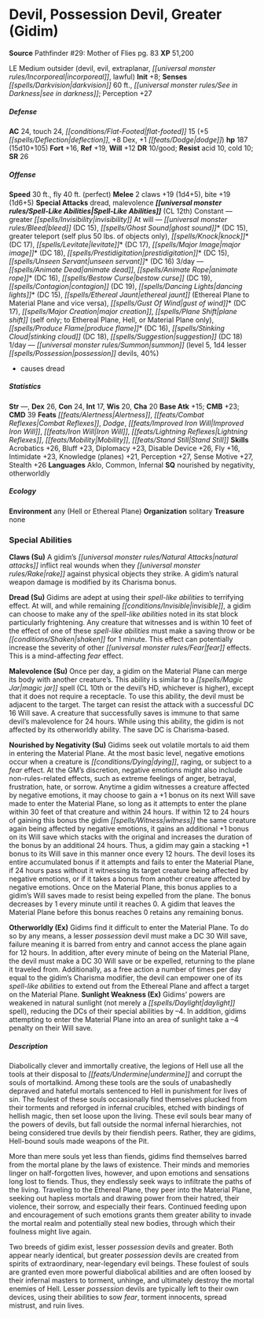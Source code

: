 ﻿---
cssclass: [monsters]
title1: Devil, Possession Devil, Greater (Gidim)
title2: Possession Devil, Greater (Gidim)
CR: 15
sources:
- name: 'Pathfinder #29: Mother of Flies'
  page: 83
  link: http://paizo.com/pathfinder/adventurePath/councilOfThieves/v5748btpy8bc1
XP: 51200
alignment: LE
size: Medium
type: outsider
subtypes:
- devil
- evil
- extraplanar
- incorporeal
- lawful
initiative:
  bonus: 8
senses:
  darkvision: 60
  see in darkness: true
AC:
  AC: 24
  touch: 24
  flat_footed: 15
  components:
    deflection: 5
    dex: 8
    dodge: 1
HP:
  HP: 187
  long: 15d10+105
saves:
  fort: 16
  ref: 19
  will: 12
DR:
- amount: 10
  weakness: good
resistances:
  acid: 10
  cold: 10
SR: 26
speeds:
  base: 30
  fly: 40
  fly_maneuverability: perfect
attacks:
  melee:
  - - text: 2 claws +19 (1d4+5)
      entries:
      - - damage: 1d4+5
      count: 2
      attack: claws
      bonus:
      - 19
    - text: bite +19 (1d6+5)
      entries:
      - - damage: 1d6+5
      attack: bite
      bonus:
      - 19
  special:
  - dread
  - malevolence
spell_like_abilities:
  entries:
  - name: greater invisibility
    source: default
    freq: Constant
  - name: bleed
    source: default
    freq: At will
    DC: 15
  - name: ghost sound
    source: default
    freq: At will
    DC: 15
  - name: greater teleport
    source: default
    freq: At will
    other: self plus 50 lbs. of objects only
  - name: knock
    source: default
    freq: At will
    DC: 17
  - name: levitate
    source: default
    freq: At will
    DC: 17
  - name: major image
    source: default
    freq: At will
    DC: 18
  - name: prestidigitation
    source: default
    freq: At will
    DC: 15
  - name: unseen servant
    source: default
    freq: At will
    DC: 16
  - name: animate dead
    source: default
    freq: 3/day
  - name: animate rope
    source: default
    freq: 3/day
    DC: 16
  - name: bestow curse
    source: default
    freq: 3/day
    DC: 19
  - name: contagion
    source: default
    freq: 3/day
    DC: 19
  - name: dancing lights
    source: default
    freq: 3/day
    DC: 15
  - name: ethereal jaunt
    source: default
    freq: 3/day
    other: Ethereal Plane to Material Plane and vice versa
  - name: gust of wind
    source: default
    freq: 3/day
    DC: 17
  - name: major creation
    source: default
    freq: 3/day
  - name: plane shift
    source: default
    freq: 3/day
    paren_text: self only; to Ethereal Plane, Hell, or Material Plane only
  - name: produce flame
    source: default
    freq: 3/day
    DC: 16
  - name: stinking cloud
    source: default
    freq: 3/day
    DC: 18
  - name: suggestion
    source: default
    freq: 3/day
    DC: 18
  - name: summon
    source: default
    freq: 1/day
    level: 5
    summons:
    - name: lesser possession devils
      amount: 1d4
      chance: 40%
  sources:
  - name: default
    CL: 12
ability_scores:
  STR:
  DEX: 26
  CON: 24
  INT: 17
  WIS: 20
  CHA: 20
BAB: 15
CMB: 23
CMD: 39
feats:
- name: Alertness
- name: Combat Reflexes
- name: Dodge
- name: Improved Iron Will
- name: Iron Will
- name: Lightning Reflexes
- name: Mobility
- name: Stand Still
skills:
  Acrobatics: 26
  Bluff: 23
  Diplomacy: 23
  Disable Device: 26
  Fly: 16
  Intimidate: 23
  Knowledge (planes): 21
  Perception: 27
  Sense Motive: 27
  Stealth: 26
languages:
- Aklo
- Common
- Infernal
special_qualities:
- nourished by negativity
- otherworldly
ecology:
  environment: any (Hell or Ethereal Plane)
  organization: solitary
  treasure_type: none
special_abilities:
  Claws (Su): A gidim's natural attacks inflict real wounds when they rake against
    physical objects they strike. A gidim's natural weapon damage is modified by its
    Charisma bonus.
  Dread (Su): Gidims are adept at using their spell-like abilities to terrifying effect.
    At will, and while remaining invisible, a gidim can choose to make any of the
    spell-like abilities noted in its stat block particularly frightening. Any creature
    that witnesses and is within 10 feet of the effect of one of these spell-like
    abilities must make a saving throw or be shaken for 1 minute. This effect can
    potentially increase the severity of other fear effects. This is a mind-affecting
    fear effect.
  Malevolence (Su): Once per day, a gidim on the Material Plane can merge its body
    with another creature's. This ability is similar to a magic jar spell (CL 10th
    or the devil's HD, whichever is higher), except that it does not require a receptacle.
    To use this ability, the devil must be adjacent to the target. The target can
    resist the attack with a successful DC 16 Will save. A creature that successfully
    saves is immune to that same devil's malevolence for 24 hours. While using this
    ability, the gidim is not affected by its otherworldly ability. The save DC is
    Charisma-based.
  Nourished by Negativity (Su): Gidims seek out volatile mortals to aid them in entering
    the Material Plane. At the most basic level, negative emotions occur when a creature
    is dying, raging, or subject to a fear effect. At the GM's discretion, negative
    emotions might also include non-rules-related effects, such as extreme feelings
    of anger, betrayal, frustration, hate, or sorrow. Anytime a gidim witnesses a
    creature affected by negative emotions, it may choose to gain a +1 bonus on its
    next Will save made to enter the Material Plane, so long as it attempts to enter
    the plane within 30 feet of that creature and within 24 hours. If within 12 to
    24 hours of gaining this bonus the gidim witness the same creature again being
    affected by negative emotions, it gains an additional +1 bonus on its Will save
    which stacks with the original and increases the duration of the bonus by an additional
    24 hours. Thus, a gidim may gain a stacking +1 bonus to its Will save in this
    manner once every 12 hours. The devil loses its entire accumulated bonus if it
    attempts and fails to enter the Material Plane, if 24 hours pass without it witnessing
    its target creature being affected by negative emotions, or if it takes a bonus
    from another creature affected by negative emotions. Once on the Material Plane,
    this bonus applies to a gidim's Will saves made to resist being expelled from
    the plane. The bonus decreases by 1 every minute until it reaches 0. A gidim that
    leaves the Material Plane before this bonus reaches 0 retains any remaining bonus.
  Otherworldly (Ex): Gidims find it difficult to enter the Material Plane. To do so
    by any means, a lesser possession devil must make a DC 30 Will save, failure meaning
    it is barred from entry and cannot access the plane again for 12 hours. In addition,
    after every minute of being on the Material Plane, the devil must make a DC 30
    Will save or be expelled, returning to the plane it traveled from. Additionally,
    as a free action a number of times per day equal to the gidim's Charisma modifier,
    the devil can empower one of its spell-like abilities to extend out from the Ethereal
    Plane and affect a target on the Material Plane.
  Sunlight Weakness (Ex): Gidims' powers are weakened in natural sunlight (not merely
    a daylight spell), reducing the DCs of their special abilities by -4. In addition,
    gidims attempting to enter the Material Plane into an area of sunlight take a
    -4 penalty on their Will save.
desc_long: |-
  Diabolically clever and immortally creative, the legions of Hell use all the tools at their disposal to undermine and corrupt the souls of mortalkind. Among these tools are the souls of unabashedly depraved and hateful mortals sentenced to Hell in punishment for lives of sin. The foulest of these souls occasionally find themselves plucked from their torments and reforged in infernal crucibles, etched with bindings of hellish magic, then set loose upon the living. These evil souls bear many of the powers of devils, but fall outside the normal infernal hierarchies, not being considered true devils by their fiendish peers. Rather, they are gidims, Hell-bound souls made weapons of the Pit. 

   More than mere souls yet less than fiends, gidims find themselves barred from the mortal plane by the laws of existence. Their minds and memories linger on half-forgotten lives, however, and upon emotions and sensations long lost to fiends. Thus, they endlessly seek ways to infiltrate the paths of the living. Traveling to the Ethereal Plane, they peer into the Material Plane, seeking out hapless mortals and drawing power from their hatred, their violence, their sorrow, and especially their fears. Continued feeding upon and encouragement of such emotions grants them greater ability to invade the mortal realm and potentially steal new bodies, through which their foulness might live again.

   Two breeds of gidim exist, lesser possession devils and greater. Both appear nearly identical, but greater possession devils are created from spirits of extraordinary, near-legendary evil beings. These foulest of souls are granted even more powerful diabolical abilities and are often loosed by their infernal masters to torment, unhinge, and ultimately destroy the mortal enemies of Hell. Lesser possession devils are typically left to their own devices, using their abilities to sow fear, torment innocents, spread mistrust, and ruin lives.

---

# Devil, Possession Devil, Greater (Gidim)

**Source** Pathfinder #29: Mother of Flies pg. 83
**XP** 51,200

LE Medium outsider (devil, evil, extraplanar, _[[universal monster rules/Incorporeal|incorporeal]]_, lawful)
**Init** +8; **Senses** _[[spells/Darkvision|darkvision]]_ 60 ft., _[[universal monster rules/See in Darkness|see in darkness]]_; Perception +27

##### Defense

**AC** 24, touch 24, _[[conditions/Flat-Footed|flat-footed]]_ 15 (+5 _[[spells/Deflection|deflection]]_, +8 Dex, +1 _[[feats/Dodge|dodge]]_)
**hp** 187 (15d10+105)
**Fort** +16, **Ref** +19, **Will** +12
**DR** 10/good; **Resist** acid 10, cold 10; **SR** 26

##### Offense
**Speed** 30 ft., fly 40 ft. (perfect)
**Melee** 2 claws +19 (1d4+5), bite +19 (1d6+5)
**Special Attacks** dread, malevolence
**_[[universal monster rules/Spell-Like Abilities|Spell-Like Abilities]]_** (CL 12th)
Constant — greater _[[spells/Invisibility|invisibility]]_
At will — _[[universal monster rules/Bleed|bleed]]_ (DC 15), _[[spells/Ghost Sound|ghost sound]]_* (DC 15), greater teleport (self plus 50 lbs. of objects only), _[[spells/Knock|knock]]_* (DC 17), _[[spells/Levitate|levitate]]_* (DC 17), _[[spells/Major Image|major image]]_* (DC 18), _[[spells/Prestidigitation|prestidigitation]]_* (DC 15), _[[spells/Unseen Servant|unseen servant]]_* (DC 16)
3/day — _[[spells/Animate Dead|animate dead]]_, _[[spells/Animate Rope|animate rope]]_* (DC 16), _[[spells/Bestow Curse|bestow curse]]_ (DC 19), _[[spells/Contagion|contagion]]_ (DC 19), _[[spells/Dancing Lights|dancing lights]]_* (DC 15), _[[spells/Ethereal Jaunt|ethereal jaunt]]_ (Ethereal Plane to Material Plane and vice versa), _[[spells/Gust Of Wind|gust of wind]]_* (DC 17), _[[spells/Major Creation|major creation]]_, _[[spells/Plane Shift|plane shift]]_ (self only; to Ethereal Plane, Hell, or Material Plane only), _[[spells/Produce Flame|produce flame]]_* (DC 16), _[[spells/Stinking Cloud|stinking cloud]]_ (DC 18), _[[spells/Suggestion|suggestion]]_ (DC 18)
1/day — _[[universal monster rules/Summon|summon]]_ (level 5, 1d4 lesser _[[spells/Possession|possession]]_ devils, 40%)
* causes dread

##### Statistics
**Str** —, **Dex** 26, **Con** 24, **Int** 17, **Wis** 20, **Cha** 20
**Base Atk** +15; **CMB** +23; **CMD** 39
**Feats** _[[feats/Alertness|Alertness]]_, _[[feats/Combat Reflexes|Combat Reflexes]]_, _Dodge_, _[[feats/Improved Iron Will|Improved Iron Will]]_, _[[feats/Iron Will|Iron Will]]_, _[[feats/Lightning Reflexes|Lightning Reflexes]]_, _[[feats/Mobility|Mobility]]_, _[[feats/Stand Still|Stand Still]]_
**Skills** Acrobatics +26, Bluff +23, Diplomacy +23, Disable Device +26, Fly +16, Intimidate +23, Knowledge (planes) +21, Perception +27, Sense Motive +27, Stealth +26
**Languages** Aklo, Common, Infernal
**SQ** nourished by negativity, otherworldly

##### Ecology

**Environment** any (Hell or Ethereal Plane)
**Organization** solitary
**Treasure** none

### Special Abilities

**Claws (Su)** A gidim’s _[[universal monster rules/Natural Attacks|natural attacks]]_ inflict real wounds when they _[[universal monster rules/Rake|rake]]_ against physical objects they strike. A gidim’s natural weapon damage is modified by its Charisma bonus.

**Dread (Su)** Gidims are adept at using their _spell-like abilities_ to terrifying effect. At will, and while remaining _[[conditions/Invisible|invisible]]_, a gidim can choose to make any of the _spell-like abilities_ noted in its stat block particularly frightening. Any creature that witnesses and is within 10 feet of the effect of one of these _spell-like abilities_ must make a saving throw or be _[[conditions/Shaken|shaken]]_ for 1 minute. This effect can potentially increase the severity of other _[[universal monster rules/Fear|fear]]_ effects. This is a mind-affecting _fear_ effect.

**Malevolence (Su)** Once per day, a gidim on the Material Plane can merge its body with another creature’s. This ability is similar to a _[[spells/Magic Jar|magic jar]]_ spell (CL 10th or the devil’s HD, whichever is higher), except that it does not require a receptacle. To use this ability, the devil must be adjacent to the target. The target can resist the attack with a successful DC 16 Will save. A creature that successfully saves is immune to that same devil’s malevolence for 24 hours. While using this ability, the gidim is not affected by its otherworldly ability. The save DC is Charisma-based.

**Nourished by Negativity (Su)** Gidims seek out volatile mortals to aid them in entering the Material Plane. At the most basic level, negative emotions occur when a creature is _[[conditions/Dying|dying]]_, raging, or subject to a _fear_ effect. At the GM’s discretion, negative emotions might also include non-rules-related effects, such as extreme feelings of anger, betrayal, frustration, hate, or sorrow. Anytime a gidim witnesses a creature affected by negative emotions, it may choose to gain a +1 bonus on its next Will save made to enter the Material Plane, so long as it attempts to enter the plane within 30 feet of that creature and within 24 hours. If within 12 to 24 hours of gaining this bonus the gidim _[[spells/Witness|witness]]_ the same creature again being affected by negative emotions, it gains an additional +1 bonus on its Will save which stacks with the original and increases the duration of the bonus by an additional 24 hours. Thus, a gidim may gain a stacking +1 bonus to its Will save in this manner once every 12 hours. The devil loses its entire accumulated bonus if it attempts and fails to enter the Material Plane, if 24 hours pass without it witnessing its target creature being affected by negative emotions, or if it takes a bonus from another creature affected by negative emotions. Once on the Material Plane, this bonus applies to a gidim’s Will saves made to resist being expelled from the plane. The bonus decreases by 1 every minute until it reaches 0. A gidim that leaves the Material Plane before this bonus reaches 0 retains any remaining bonus.

**Otherworldly (Ex)** Gidims find it difficult to enter the Material Plane. To do so by any means, a lesser _possession_ devil must make a DC 30 Will save, failure meaning it is barred from entry and cannot access the plane again for 12 hours. In addition, after every minute of being on the Material Plane, the devil must make a DC 30 Will save or be expelled, returning to the plane it traveled from. Additionally, as a free action a number of times per day equal to the gidim’s Charisma modifier, the devil can empower one of its _spell-like abilities_ to extend out from the Ethereal Plane and affect a target on the Material Plane.
**Sunlight Weakness (Ex)** Gidims’ powers are weakened in natural sunlight (not merely a _[[spells/Daylight|daylight]]_ spell), reducing the DCs of their special abilities by –4. In addition, gidims attempting to enter the Material Plane into an area of sunlight take a –4 penalty on their Will save.

##### Description

Diabolically clever and immortally creative, the legions of Hell use all the tools at their disposal to _[[feats/Undermine|undermine]]_ and corrupt the souls of mortalkind. Among these tools are the souls of unabashedly depraved and hateful mortals sentenced to Hell in punishment for lives of sin. The foulest of these souls occasionally find themselves plucked from their torments and reforged in infernal crucibles, etched with bindings of hellish magic, then set loose upon the living. These evil souls bear many of the powers of devils, but fall outside the normal infernal hierarchies, not being considered true devils by their fiendish peers. Rather, they are gidims, Hell-bound souls made weapons of the Pit.

More than mere souls yet less than fiends, gidims find themselves barred from the mortal plane by the laws of existence. Their minds and memories linger on half-forgotten lives, however, and upon emotions and sensations long lost to fiends. Thus, they endlessly seek ways to infiltrate the paths of the living. Traveling to the Ethereal Plane, they peer into the Material Plane, seeking out hapless mortals and drawing power from their hatred, their violence, their sorrow, and especially their fears. Continued feeding upon and encouragement of such emotions grants them greater ability to invade the mortal realm and potentially steal new bodies, through which their foulness might live again.

Two breeds of gidim exist, lesser _possession_ devils and greater. Both appear nearly identical, but greater _possession_ devils are created from spirits of extraordinary, near-legendary evil beings. These foulest of souls are granted even more powerful diabolical abilities and are often loosed by their infernal masters to torment, unhinge, and ultimately destroy the mortal enemies of Hell. Lesser _possession_ devils are typically left to their own devices, using their abilities to sow _fear_, torment innocents, spread mistrust, and ruin lives.